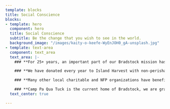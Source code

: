 ```yaml
---
template: blocks
title: Social Conscience
blocks:
- template: hero
  component: hero
  title: Social Conscience
  subtitle: Be the change that you wish to see in the world.
  background_image: "/images/kaity-o-keefe-WyEnJOH0_gA-unsplash.jpg"
- template: text-area
  component: text_area
  text_area: |-
    ### **For 25+ years, an important part of our Bradstock mission has been to give back to our community.**

    ### **We have donated every year to Island Harvest with non-perishable food from our loyal Bradstock family.  We have made cash donations as well, over** $xxx **since our inception.**

    ### **Many other local charitable and NFP organizations have benefited from the our proceeds.**

    ### **Camp Pa Qua Tuck is the current home of Bradstock, we are grateful to have the camp as the venue for our annual event.  Bradstock has donated over** $xxx **since the first Bradstock at camp in 2011.**
  text_center: true

---
```


